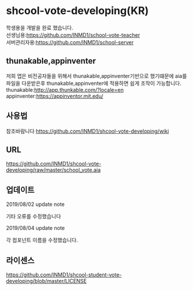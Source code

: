 # shcool-vote-developing(KR)
학생용을 개발을 완료 했습니다.<br>
선생님용:https://github.com/INMD1/school-vote-teacher<br>
서버관리자용:https://github.com/INMD1/school-server
## thunakable,appinventer
저희 앱은 비전공자들을 위해서 thunakable,appinventer기반으로 했기떄문에 aia를 파일을 다운받은후 thunakable,appinventer에 적용하면 쉽게 조작이 가능합니다.
thunakable:http://app.thunkable.com/?locale=en
appinventer:https://appinventor.mit.edu/

## 사용법
참조바람니다
https://github.com/INMD1/shcool-vote-developing/wiki

## URL

https://github.com/INMD1/shcool-vote-developing/raw/master/school_vote.aia

## 업데이트
2019/08/02 update note

기타 오류를 수정했습니다

2019/08/04 update note

각 컴포넌트 이름을 수정했습니다.

## 라이센스

https://github.com/INMD1/shcool-student-vote-developing/blob/master/LICENSE
